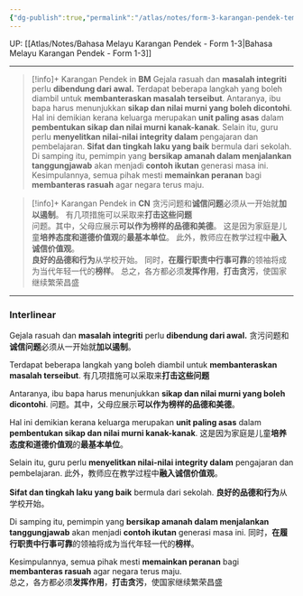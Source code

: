 ```yaml
---
{"dg-publish":true,"permalink":"/atlas/notes/form-3-karangan-pendek-tema-06-langkah-membanteras-rasuah/","noteIcon":""}
---
```


UP: [[Atlas/Notes/Bahasa Melayu Karangan Pendek - Form 1-3\|Bahasa Melayu Karangan Pendek - Form 1-3]]

---

> [!info]+ Karangan Pendek in **BM**
Gejala rasuah dan **masalah integriti** perlu **dibendung dari awal.**
Terdapat beberapa langkah yang boleh diambil untuk **membanteraskan masalah terseibut**. 
Antaranya, ibu bapa harus menunjukkan **sikap dan nilai murni yang boleh dicontohi**. 
Hal ini demikian kerana keluarga merupakan **unit paling asas** dalam **pembentukan sikap dan nilai murni kanak-kanak**. 
Selain itu, guru perlu **menyelitkan nilai-nilai integrity dalam** pengajaran dan pembelajaran. 
**Sifat dan tingkah laku yang baik** bermula dari sekolah. 
Di samping itu, pemimpin yang **bersikap amanah dalam menjalankan tanggungjawab** akan menjadi **contoh ikutan** generasi masa ini. 
Kesimpulannya, semua pihak mesti **memainkan peranan** bagi **membanteras rasuah** agar negara terus maju.   

> [!info]+ Karangan Pendek in **CN**
贪污问题和**诚信问题**必须从一开始就**加以遏制**。
有几项措施可以采取来**打击这些问题**  
问题。其中，父母应展示**可以作为榜样的品德和美德**。
这是因为家庭是儿童**培养态度和道德价值观**的**最基本单位**。
此外，教师应在教学过程中**融入诚信价值观**。  
**良好的品德和行为**从学校开始。
同时，**在履行职责中行事可靠**的领袖将成为当代年轻一代的**榜样**。
总之，各方都必须**发挥作用**，**打击贪污**，使国家继续繁荣昌盛

---
### Interlinear
Gejala rasuah dan **masalah integriti** perlu **dibendung dari awal.**
贪污问题和**诚信问题**必须从一开始就**加以遏制**。

Terdapat beberapa langkah yang boleh diambil untuk **membanteraskan masalah terseibut**. 
有几项措施可以采取来**打击这些问题**  

Antaranya, ibu bapa harus menunjukkan **sikap dan nilai murni yang boleh dicontohi**. 
问题。其中，父母应展示**可以作为榜样的品德和美德**。

Hal ini demikian kerana keluarga merupakan **unit paling asas** dalam **pembentukan sikap dan nilai murni kanak-kanak**. 
这是因为家庭是儿童**培养态度和道德价值观**的**最基本单位**。

Selain itu, guru perlu **menyelitkan nilai-nilai integrity dalam** pengajaran dan pembelajaran. 
此外，教师应在教学过程中**融入诚信价值观**。  

**Sifat dan tingkah laku yang baik** bermula dari sekolah. 
**良好的品德和行为**从学校开始。

Di samping itu, pemimpin yang **bersikap amanah dalam menjalankan tanggungjawab** akan menjadi **contoh ikutan** generasi masa ini. 
同时，**在履行职责中行事可靠**的领袖将成为当代年轻一代的**榜样**。

Kesimpulannya, semua pihak mesti **memainkan peranan** bagi **membanteras rasuah** agar negara terus maju.   
总之，各方都必须**发挥作用**，**打击贪污**，使国家继续繁荣昌盛

